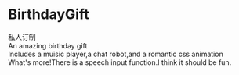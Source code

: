 # BirthdayGift
私人订制<br>
An amazing birthday gift<br>
Includes a muisic player,a chat robot,and a romantic css animation<br>
What's more!There is a speech input function.I think it should be fun.
